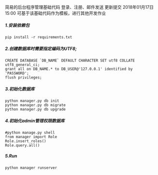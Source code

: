 简易的后台程序管理基础代码
登录、注册、邮件发送
更新提交 2018年01月17日15:00
可基于该基础代码作为模板，进行其他开发作业

##### 1.安装依赖包
```
pip install -r requirements.txt
```
##### 2.创建数据库时需要指定编码为UTF8;
```
CREATE DATABASE `DB_NAME` DEFAULT CHARACTER SET utf8 COLLATE utf8_general_ci;
grant all on DB_NAME.* to DB_USER@'127.0.0.1' identified by 'PASSWORD';
flush privileges;
```
##### 3.初始化数据库
```
python manager.py db init
python manager.py db migrate
python manager.py db upgrade
```
##### 4.初始化admin管理权限数据库
```
#python manage.py shell
from manager import Role
Role.insert_roles()
Role.query.all()
```
##### 5.Run
```
python manager runserver
```

